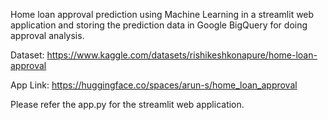 Home loan approval prediction using Machine Learning in a streamlit web application and storing the prediction data in Google BigQuery for doing approval analysis.

Dataset: https://www.kaggle.com/datasets/rishikeshkonapure/home-loan-approval

App Link: https://huggingface.co/spaces/arun-s/home_loan_approval

Please refer the app.py for the streamlit web application.
